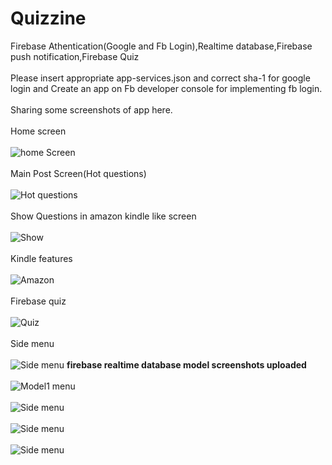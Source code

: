 # Quizzine
Firebase Athentication(Google and Fb Login),Realtime database,Firebase push notification,Firebase Quiz
<br></br>Please insert appropriate app-services.json and correct sha-1 for google login and Create an app on Fb developer console for implementing fb login.
<br></br>Sharing some screenshots of app here.
<br></br>Home screen
<br></br><img src="https://github.com/vikashumain/Quizzine/blob/master/Screenshot_2017-11-11-17-55-38-181_com.vikkyb.check.devsir.png" alt="home Screen">
<br></br>Main Post Screen(Hot questions)
<br></br><img src="https://github.com/vikashumain/Quizzine/blob/master/Screenshot_2017-11-11-17-56-02-207_com.vikkyb.check.devsir.png" alt="Hot questions">
<br></br>Show Questions in amazon kindle like screen
<br></br><img src="https://github.com/vikashumain/Quizzine/blob/master/Screenshot_2017-11-11-17-56-12-782_com.vikkyb.check.devsir.png" alt="Show">
<br></br>Kindle features
<br></br><img src="https://github.com/vikashumain/Quizzine/blob/master/Screenshot_2017-11-11-17-56-18-578_com.vikkyb.check.devsir.png" alt="Amazon">
<br></br>Firebase quiz
<br></br><img src="https://github.com/vikashumain/Quizzine/blob/master/Screenshot_2017-11-11-17-55-49-500_com.vikkyb.check.devsir.png" alt="Quiz">
<br></br>Side menu
<br></br><img src="https://github.com/vikashumain/Quizzine/blob/master/Screenshot%20(269).png" alt="Side menu">
<b>firebase realtime database model screenshots uploaded</b>
<br></br><img src="https://github.com/vikashumain/Quizzine/blob/master/Screenshot%20(270).png" alt="Model1 menu">
<br></br><img src="https://github.com/vikashumain/Quizzine/blob/master/Screenshot%20(271).png" alt="Side menu">
<br></br><img src="https://github.com/vikashumain/Quizzine/blob/master/Screenshot%20(272).png" alt="Side menu">
<br></br><img src="https://github.com/vikashumain/Quizzine/blob/master/Screenshot%20(273).png" alt="Side menu">
